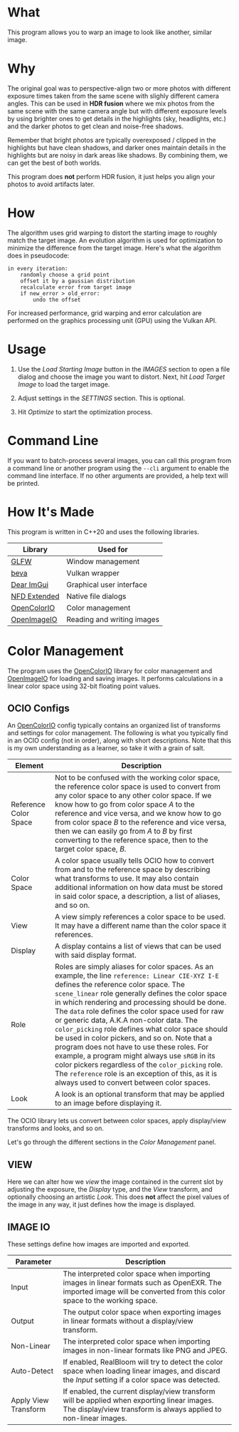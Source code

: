 # What

This program allows you to warp an image to look like another, similar image.

# Why

The original goal was to perspective-align two or more photos with different
exposure times taken from the same scene with slighly different camera angles.
This can be used in __HDR fusion__ where we mix photos from the same scene with the
same camera angle but with different exposure levels by using brighter ones to
get details in the highlights (sky, headlights, etc.) and the darker photos to
get clean and noise-free shadows.

Remember that bright photos are typically
overexposed / clipped in the highlights but have clean shadows, and darker
ones maintain details in the highlights but are noisy in dark areas like shadows.
By combining them, we can get the best of both worlds.

This program does __not__ perform HDR fusion, it just helps you align your photos to avoid artifacts later.

# How

The algorithm uses grid warping to distort the starting image to roughly match
the target image. An evolution algorithm is used for optimization to minimize
the difference from the target image. Here's what the algorithm does in pseudocode:

```
in every iteration:
    randomly choose a grid point
    offset it by a gaussian distribution
    recalculate error from target image
    if new_error > old_error:
        undo the offset
```

For increased performance, grid warping and error calculation are performed on
the graphics processing unit (GPU) using the Vulkan API.

# Usage

1. Use the _Load Starting Image_ button in the _IMAGES_ section to open a file dialog and choose the image
you want to distort. Next, hit _Load Target Image_ to load the target image.

2. Adjust settings in the _SETTINGS_ section. This is optional.

3. Hit _Optimize_ to start the optimization process.

# Command Line

If you want to batch-process several images, you can call this program from a
command line or another program using the `--cli` argument to enable the command line interface.
If no other arguments are provided, a help text will be printed.

# How It's Made

This program is written in C++20 and uses the following libraries.

| Library | Used for |
|--|--|
| [GLFW](https://www.glfw.org/) | Window management |
| [beva](https://github.com/bean-mhm/beva) | Vulkan wrapper |
| [Dear ImGui](https://github.com/ocornut/imgui) | Graphical user interface |
| [NFD Extended](https://github.com/btzy/nativefiledialog-extended) | Native file dialogs |
| [OpenColorIO](https://opencolorio.org/) | Color management |
| [OpenImageIO](https://github.com/OpenImageIO/oiio) | Reading and writing images |

# Color Management

The program uses the [OpenColorIO](https://opencolorio.org/) library for color
management and [OpenImageIO](https://github.com/OpenImageIO/oiio) for loading
and saving images. It performs calculations in a linear color space using 32-bit
floating point values.

## OCIO Configs

An [OpenColorIO](https://opencolorio.org/) config typically contains an organized list of transforms and settings for color management. The following is what you typically find in an OCIO config (not in order), along with short descriptions. Note that this is my own understanding as a learner, so take it with a grain of salt.

| Element | Description |
|--|--|
| Reference Color Space | Not to be confused with the working color space, the reference color space is used to convert from any color space to any other color space. If we know how to go from color space *A* to the reference and vice versa, and we know how to go from color space *B* to the reference and vice versa, then we can easily go from *A* to *B* by first converting to the reference space, then to the target color space, *B*. |
| Color Space | A color space usually tells OCIO how to convert from and to the reference space by describing what transforms to use. It may also contain additional information on how data must be stored in said color space, a description, a list of aliases, and so on. |
| View | A view simply references a color space to be used. It may have a different name than the color space it references. |
| Display | A display contains a list of views that can be used with said display format. |
| Role | Roles are simply aliases for color spaces. As an example, the line `reference: Linear CIE-XYZ I-E` defines the reference color space. The `scene_linear` role generally defines the color space in which rendering and processing should be done. The `data` role defines the color space used for raw or generic data, A.K.A non-color data. The `color_picking` role defines what color space should be used in color pickers, and so on. Note that a program does not have to use these roles. For example, a program might always use `sRGB` in its color pickers regardless of the `color_picking` role. The `reference` role is an exception of this, as it is always used to convert between color spaces. |
| Look | A look is an optional transform that may be applied to an image before displaying it. |

The OCIO library lets us convert between color spaces, apply display/view transforms and looks, and so on.

Let's go through the different sections in the _Color Management_ panel.

## VIEW

Here we can alter how we *view* the image contained in the current slot by adjusting the exposure, the *Display* type, and the *View* transform, and optionally choosing an artistic *Look*. This does __not__ affect the pixel values of the image in any way, it just defines how the image is displayed.

## IMAGE IO

These settings define how images are imported and exported.

| Parameter | Description |
|--|--|
| Input | The interpreted color space when importing images in linear formats such as OpenEXR. The imported image will be converted from this color space to the working space. |
| Output | The output color space when exporting images in linear formats without a display/view transform. |
| Non-Linear | The interpreted color space when importing images in non-linear formats like PNG and JPEG. |
| Auto-Detect | If enabled, RealBloom will try to detect the color space when loading linear images, and discard the *Input* setting if a color space was detected. |
| Apply View Transform | If enabled, the current display/view transform will be applied when exporting linear images. The display/view transform is always applied to non-linear images. |
